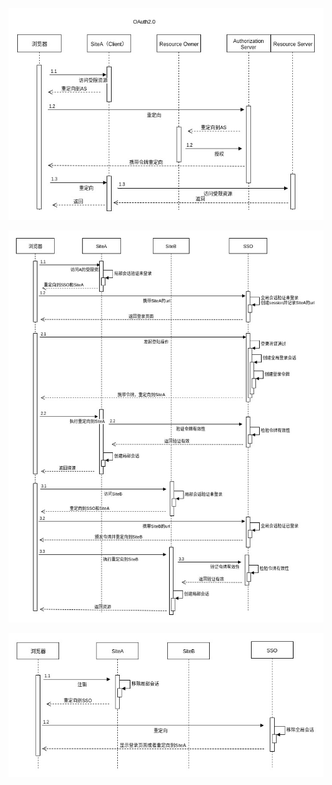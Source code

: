 ![](/network/basic/images/identity-oauth-2.0.jpg)

![](/network/basic/images/identity-sso-login.jpg)

![](/network/basic/images/identity-sso-logout.jpg)

